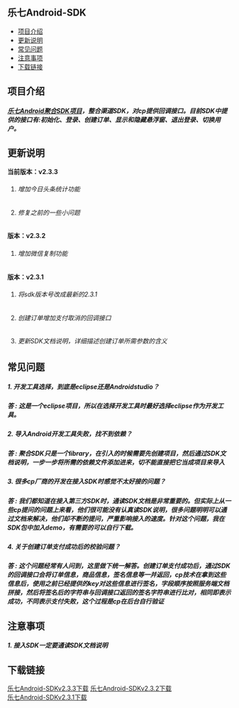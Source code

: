 
**乐七Android-SDK**
---
* [项目介绍](#项目介绍)
* [更新说明](#更新说明)
* [常见问题](#常见问题)
* [注意事项](#注意事项)
* [下载链接](#下载链接)

项目介绍
---
##### [乐七Android聚合SDK项目](https://github.com/feiyouAndroidTeam/sdk2pc/blob/master/%E4%B9%90%E4%B8%83-android-sdk-v2.3.1.zip)，整合渠道SDK，对cp提供回调接口。目前SDK中提供的接口有:初始化、登录、创建订单、显示和隐藏悬浮窗、退出登录、切换用户。

更新说明
---
**当前版本：v2.3.3**
1. ###### 增加今日头条统计功能
2. ###### 修复之前的一些小问题

**版本：v2.3.2**
1. ###### 增加微信复制功能

**版本：v2.3.1**
1. ###### 将sdk版本号改成最新的2.3.1
2. ###### 创建订单增加支付取消的回调接口
3. ###### 更新SDK文档说明，详细描述创建订单所需参数的含义



常见问题
---
##### 1. 开发工具选择，到底是eclipse还是Androidstudio？
##### 答 : 这是一个eclipse项目，所以在选择开发工具时最好选择eclipse作为开发工具。
##### 2. 导入Android开发工具失败，找不到依赖？
##### 答 : 聚合SDK只是一个library，在引入的时候需要先创建项目，然后通过SDK文档说明，一步一步将所需的依赖文件添加进来，切不能直接把它当成项目来导入
##### 3. 很多cp厂商的开发在接入SDK时感觉不太好接的问题？
##### 答 : 我们都知道在接入第三方SDK时，通读SDK文档是非常重要的。但实际上从一些cp提问的问题上来看，他们很可能没有认真读SDK说明，很多问题明明可以通过文档来解决，他们却不断的提问，严重影响接入的速度。针对这个问题，我在SDK包中加入demo，有需要的可以自行下载。
##### 4. 关于创建订单支付成功后的校验问题？
##### 答 : 这个问题经常有人问到，这里做下统一解答。创建订单支付成功后，通过SDK的回调接口会将订单信息，商品信息，签名信息等一并返回，cp技术在拿到这些信息后，使用之前已经提供的key对这些信息进行签名，字段顺序按照服务端文档拼接，然后将签名后的字符串与回调接口返回的签名字符串进行比对，相同即表示成功，不同表示支付失败，这个过程是cp在后台自行验证


注意事项
---
##### 1. 接入SDK一定要通读SDK文档说明

下载链接
---
[乐七Android-SDKv2.3.3下载](https://github.com/YangChengTeam/sdk2cp/blob/master/%E4%B9%90%E4%B8%83-android-sdk-v2.3.3.zip)
[乐七Android-SDKv2.3.2下载](https://github.com/feiyouAndroidTeam/sdk2pc/blob/master/%E4%B9%90%E4%B8%83-android-sdk-v2.3.2.zip)  
[乐七Android-SDKv2.3.1下载](https://github.com/feiyouAndroidTeam/sdk2pc/blob/master/%E4%B9%90%E4%B8%83-android-sdk-v2.3.1.zip)


